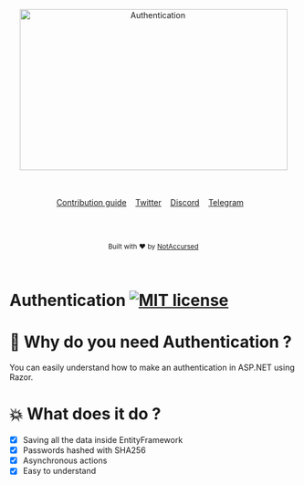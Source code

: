 <p align="center">
    <img width="469" height="282" src="https://i.imgur.com/Jwyz6d9.png" alt="Authentication">
    <br>
    <br>
    <br>
</p>

<p align="center">
    <a href="https://github.com/NotAccursed/Authentication/issues">Contribution guide</a>&nbsp;&nbsp;&nbsp;
    <a href="https://twitter.com/ga_asaro">Twitter</a>&nbsp;&nbsp;&nbsp;
    <a href="https://discordapp.com/invite/f55n5tM">Discord</a>&nbsp;&nbsp;&nbsp;
    <a href="https://t.me/notaccursedtelegram">Telegram</a>&nbsp;&nbsp;&nbsp;
</p>

<br>

<br>

<p align="center">
  <sub>Built with ❤︎ by <a href="https://twitter.com/ga_asaro">NotAccursed</a></sub>
</p>
<br>

# Authentication [![MIT license](https://img.shields.io/badge/License-MIT-blue.svg)](https://lbesson.mit-license.org/)


# 📜 Why do you need Authentication ?

You can easily understand how to make an authentication in ASP.NET using Razor.

# 💥 What does it do ?

- [x] Saving all the data inside EntityFramework
- [x] Passwords hashed with SHA256
- [x] Asynchronous actions
- [x] Easy to understand
